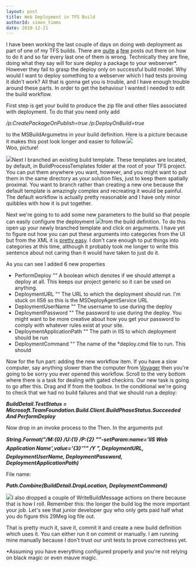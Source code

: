 ```yaml
---
layout: post
title: Web Deployment in TFS Build
authorId: simon_timms
date: 2010-12-21
---
```


I have been working the last couple of days on doing web deployment as part of one of my TFS builds. There are [quite](http://vishaljoshi.blogspot.com/2010/11/team-build-web-deployment-web-deploy-vs.html) [a](http://stackoverflow.com/questions/4041836/team-build-publish-locally-using-msdeploy) [few](http://weblogs.asp.net/jdanforth/archive/2010/04/24/package-and-publish-web-sites-with-tfs-2010-build-server.aspx) posts out there on how to do it and so far every last one of them is wrong. Technically they are fine, doing what they say will for sure deploy a package to your webserver*. However they fail to grasp the deploy only on successful build model. Why would I want to deploy something to a webserver which I had tests proving it didn't work? All that is gonna get you is trouble, and I have enough trouble around these parts. In order to get the behaviour I wanted I needed to edit the build workflow.

First step is get your build to produce the zip file and other files associated with deployment. To do that you need only add

<span style="font-style:italic;">/p:CreatePackageOnPublish=true /p:DeployOnB</span><span style="font-style:italic;">uild=true </span>

to the MSBuildArgumetns in your build definition. Here is a picture because it makes this post look longer and easier to follow:[![](http://stimms.files.wordpress.com/2010/12/msbuildflags1.png?w=300)](http://stimms.files.wordpress.com/2010/12/msbuildflags1.png)  
Woo, picture!

[![](http://stimms.files.wordpress.com/2010/12/branch.png?w=300)](http://stimms.files.wordpress.com/2010/12/branch.png)Next I branched an existing build template. These templates are located, by default, in BuildProcessTemplates folder at the root of your TFS project. You can put them anywhere you want, however, and you might want to put them in the same directory as your solution files, just to keep them spatially proximal. You want to branch rather than creating a new one because the default template is amazingly complex and recreating it would be painful. The default workflow is actually pretty reasonable and I have only minor quibbles with how it is put together.

Next we're going to to add some new parameters to the build so that people can easily configure the deployment [![](http://stimms.files.wordpress.com/2010/12/parameters.png?w=300)](http://stimms.files.wordpress.com/2010/12/parameters.png)from the build definition. To do this open up your newly branched template and click on arguments. I have yet to figure out how you can put these arguments into categories from the UI but from the XML it is [pretty easy](http://blogs.msdn.com/b/jpricket/archive/2009/12/23/tfs-2010-custom-process-parameters-part-2-metadata.aspx). I don't care enough to put things into categories at this time, although it probably took me longer to write this sentence about not caring than it would have taken to just do it.

As you can see I added 6 new properties

- PerformDeploy "“ A boolean which denotes if we should attempt a deploy at all. This keeps our project generic so it can be used on anything.
- DeploymentURL "“ The URL to which the deployment should run. I'm stuck on IIS6 so this is the MSDeployAgentService URL
- DeploymentUserName "“ The username to use during the deploy
- DeploymentPassword "“ The password to use during the deploy. You might want to be more creative about how you get your password to comply with whatever rules exist at your site.
- DeploymentApplicationPath "“ The path in IIS to which deployment should be run
- DeploymentCommand "“ The name of the *deploy.cmd file to run. This should

Now for the fun part: adding the new workflow item. If you have a slow computer, say anything slower than the computer from [Voyager](http://thecia.com.au/star-trek/voyager/406a.shtml#specs) then you're going to be sorry you ever opened this workflow. Scroll to the very bottom where there is a task for dealing with gated checkins. Our new task is going to go after this. Drag and If from the toolbox. In the conditional we're going to check that we had no build failures and that we should run a deploy:

<span style="font-style:italic;font-weight:bold;">BuildDetail.TestStatus = Microsoft.TeamFoundation.Build.Client.BuildPhaseStatus.Succeeded And PerformDeploy</span>

Now drop in an invoke process to the Then. In the arguments put

<span style="font-style:italic;font-weight:bold;">String.Format("/M:{0} /U:{1} /P:{2} ""-setParam:name='IIS Web Application Name',value='{3}'"" /Y ", DeploymentURL, DeploymentUserName, DeploymentPassword, DeploymentApplicationPath)</span>

File name:

<span style="font-style:italic;font-weight:bold;">Path.Combine(BuildDetail.DropLocation, DeploymentCommand)</span>

[![](http://stimms.files.wordpress.com/2010/12/task1.png?w=297)](http://stimms.files.wordpress.com/2010/12/task1.png)I also dropped a couple of WriteBuildMessage actions on there because that is how I roll. Remember this: the longer the build log the more important your job. Let's see that junior developer guy who only gets paid half what you do figure this 29Meg log file out.

That is pretty much it, save it, commit it and create a new build definition which uses it. You can either run it on commit or manually. I am running mine manually because I don't trust our unit tests to prove correctness yet.

*Assuming you have everything configured properly and you're not relying on black magic or even mauve magic.



